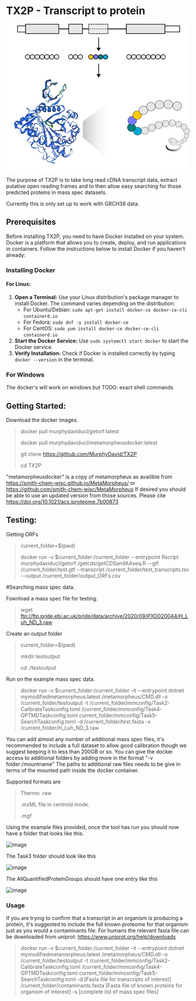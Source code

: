 # TX2P - Transcript to protein

<p align="center">
  <img src="img/RNA_protein.png" width="500" height="400"/>  
</p>

The purpose of TX2P is to take long read cDNA transcript data, extract putative open reading frames and to then allow easy searching for those predicted proteins in mass spec datasets.

Currently this is only set up to work with GRCH38 data.

## Prerequisites

Before installing TX2P, you need to have Docker installed on your system. Docker is a platform that allows you to create, deploy, and run applications in containers. Follow the instructions below to install Docker if you haven't already:

### Installing Docker

#### For Linux:

1. **Open a Terminal:** Use your Linux distribution's package manager to install Docker. The command varies depending on the distribution:
   - For Ubuntu/Debian: `sudo apt-get install docker-ce docker-ce-cli containerd.io`
   - For Fedora: `sudo dnf -y install docker-ce`
   - For CentOS: `sudo yum install docker-ce docker-ce-cli containerd.io`
2. **Start the Docker Service:** Use `sudo systemctl start docker` to start the Docker service.
3. **Verify Installation:** Check if Docker is installed correctly by typing `docker --version` in the terminal.

### For Windows

The docker's will work on windows but TODO: exact shell commands

## Getting Started:

Download the docker images.

>docker pull murphydaviducl/getorf:latest
>
>docker pull murphydaviducl/metamorpheusdocker:latest
>
>git clone https://github.com/MurphyDavid/TX2P
>
>cd TX2P

"metamorpheusdocker" is a copy of metamorpheus as availible from https://smith-chem-wisc.github.io/MetaMorpheus/ or  https://github.com/smith-chem-wisc/MetaMorpheus
If desired you should be able to use an updated version from those sources. 
Please cite https://doi.org/10.1021/acs.jproteome.7b00873


## Testing:

Getting ORFs

>current_folder=$(pwd)
>
>docker run -v $current_folder:/current_folder  --entrypoint Rscript murphydaviducl/getorf /getcds/getCDSandAAseq.R --gtf /current_folder/test.gtf --transcript /current_folder/test_transcripts.tsv --output /current_folder/output_ORFs.csv



#Searching mass spec data.

Fownload a mass spec file for testing.

>wget ftp://ftp.pride.ebi.ac.uk/pride/data/archive/2020/09/PXD020044/H_Luh_ND_3.raw

Create an output folder

>current_folder=$(pwd)
>
>mkdir testoutput
>
>cd ./testoutput

Run on the example mass spec data. 

>docker run -v $current_folder:/current_folder -it --entrypoint dotnet mymodifiedmetamorpheus:latest /metamorpheus/CMD.dll -o /current_folder/testoutput -t /current_folder/mmconfig/Task2-CalibrateTaskconfig.toml /current_folder/mmconfig/Task4-GPTMDTaskconfig.toml current_folder/mmconfig/Task5-SearchTaskconfig.toml -d /current_folder/test.fasta -s /current_folder/H_Luh_ND_3.raw

You can add almost any number of additional mass spec files, it's recommended to include a full dataset to allow good calibration though we suggest keeping it to less than 200GB or so. 
You can give the docker access to additional folders by adding  more in the format "-v folder:/mountname" 
The paths to additional raw files needs to be give in terms of the mounted path inside the docker container. 

Supported formats are 

>Thermo .raw 
>
>.mzML file in centroid mode.
>
>.mgf

Using the example files provided, once the tool has run you should now have a folder that looks like this.

![image](https://github.com/MurphyDavid/TX2P/assets/11276387/c899d7b9-80d2-472a-b4bf-a6aae6b6b1ad)

The Task3 folder should look like this

![image](https://github.com/MurphyDavid/TX2P/assets/11276387/c6a4eeab-2faf-42a2-b305-ca64983e2082)

The AllQuantifiedProteinGroups should have one entry like this

![image](https://github.com/MurphyDavid/TX2P/assets/11276387/0717f0ad-189b-4911-bd6d-dc43a82cd755)

### Usage

If you are trying to confirm that a transcript in an organism is producing a protein, it's suggested to include the full known proteome for that organism just as you would a contaminants file.
For humans the relevant fasta file can be downloaded from uniprot: https://www.uniprot.org/help/downloads 

>docker run -v $current_folder:/current_folder -it --entrypoint dotnet mymodifiedmetamorpheus:latest /metamorpheus/CMD.dll -o /current_folder/testoutput -t /current_folder/mmconfig/Task2-CalibrateTaskconfig.toml /current_folder/mmconfig/Task4-GPTMDTaskconfig.toml current_folder/mmconfig/Task5-SearchTaskconfig.toml -d [Fasta file for transcripts of interest] /current_folder/contaminants.fasta [Fasta file of known proteins for organism of interest] -s [complete list of mass spec files]

